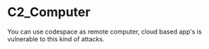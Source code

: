 # C2_Computer
You can use codespace as remote computer, cloud based app's is vulnerable to this kind of attacks.
